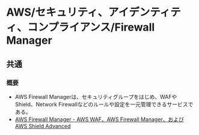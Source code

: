 # AWS/セキュリティ、アイデンティティ、コンプライアンス/Firewall Manager

## 共通

### 概要

- AWS Firewall Managerは、セキュリティグループをはじめ、WAFやShield、Network Firewallなどのルールや設定を一元管理できるサービスである。
- [AWS Firewall Manager - AWS WAF、AWS Firewall Manager、および AWS Shield Advanced](https://docs.aws.amazon.com/ja_jp/waf/latest/developerguide/fms-chapter.html)
